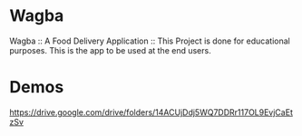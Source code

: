 # Wagba
Wagba :: A Food Delivery Application :: This Project is done for educational purposes.
This is the app to be used at the end users.

# Demos
https://drive.google.com/drive/folders/14ACUjDdj5WQ7DDRr117OL9EvjCaEtzSv
